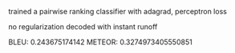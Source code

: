 trained a pairwise ranking classifier with adagrad, perceptron loss

no regularization
decoded with instant runoff

BLEU:   0.243675174142
METEOR: 0.3274973405550851
